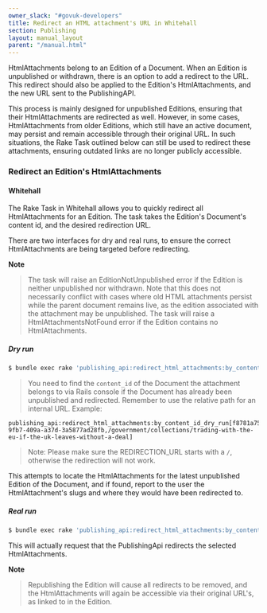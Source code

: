 ```yaml
---
owner_slack: "#govuk-developers"
title: Redirect an HTML attachment's URL in Whitehall
section: Publishing
layout: manual_layout
parent: "/manual.html"
---
```


HtmlAttachments belong to an Edition of a Document. When an Edition is unpublished or withdrawn,
there is an option to add a redirect to the URL. This redirect should also be applied to the Edition's
HtmlAttachments, and the new URL sent to the PublishingAPI.

This process is mainly designed for unpublished Editions, ensuring that their HtmlAttachments are redirected as well.
However, in some cases, HtmlAttachments from older Editions, which still have an active document, may persist and remain
accessible through their original URL. In such situations, the Rake Task outlined below can still be used to redirect
these attachments, ensuring outdated links are no longer publicly accessible.

### Redirect an Edition's HtmlAttachments

#### Whitehall

The Rake Task in Whitehall allows you to quickly redirect all HtmlAttachments for an Edition. The task takes the Edition's
Document's content id, and the desired redirection URL.

There are two interfaces for dry and real runs, to ensure the correct HtmlAttachments are being targeted before redirecting.

**Note**
> The task will raise an EditionNotUnpublished error if the Edition is neither unpublished nor withdrawn. Note that this does not necessarily conflict with cases
> where old HTML attachments persist while the parent document remains live, as the edition associated with the attachment may be unpublished.
> The task will raise a HtmlAttachmentsNotFound error if the Edition contains no HtmlAttachments.

##### Dry run

```bash
$ bundle exec rake 'publishing_api:redirect_html_attachments:by_content_id_dry_run[document_content_id,redirection_url]'
```

> You need to find the `content_id` of the Document the attachment belongs to via Rails console if the Document has already been unpublished and redirected.
> Remember to use the relative path for an internal URL. Example:

```
publishing_api:redirect_html_attachments:by_content_id_dry_run[f8781a75-9fb7-409a-a37d-3a5877ad28fb,/government/collections/trading-with-the-eu-if-the-uk-leaves-without-a-deal]
```

> Note: Please make sure the REDIRECTION_URL starts with a `/`, otherwise the redirection will not work.

This attempts to locate the HtmlAttachments for the latest unpublished Edition of the Document, and if found, report to the user the HtmlAttachment's slugs and where they would have been redirected to.

##### Real run

```bash
$ bundle exec rake 'publishing_api:redirect_html_attachments:by_content_id[document_content_id,redirection_url]'
```

This will actually request that the PublishingApi redirects the selected HtmlAttachments.

**Note**
> Republishing the Edition will cause all redirects to be removed, and the HtmlAttachments will again be accessible via their
> original URL's, as linked to in the Edition.
